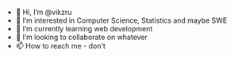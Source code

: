 - 👋 Hi, I’m @vikzru
- 👀 I’m interested in Computer Science, Statistics and maybe SWE
- 🌱 I’m currently learning web development
- 💞️ I’m looking to collaborate on whatever
- 📫 How to reach me - don't

<!---
vikzru/vikzru is a ✨ special ✨ repository because its `README.md` (this file) appears on your GitHub profile.
You can click the Preview link to take a look at your changes.
--->
